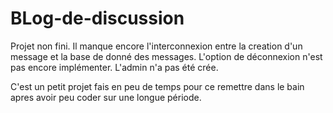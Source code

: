 # BLog-de-discussion

Projet non fini. Il manque encore l'interconnexion entre la creation d'un message et la base de donné des messages.
L'option de déconnexion n'est pas encore implémenter.
L'admin n'a pas été crée.

C'est un petit projet fais en peu de temps pour ce remettre dans le bain apres avoir peu coder sur une longue période.
